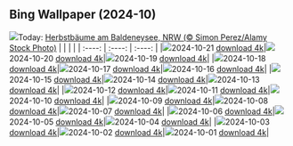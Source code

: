 ## Bing Wallpaper (2024-10)
![](https://www.bing.com/th?id=OHR.GermanyBaldeneyseeFall_DE-DE3538373815_UHD.jpg&w=1000)Today: [Herbstbäume am Baldeneysee, NRW (© Simon Perez/Alamy Stock Photo)](https://www.bing.com/th?id=OHR.GermanyBaldeneyseeFall_DE-DE3538373815_UHD.jpg&rf=LaDigue_UHD.jpg&pid=hp&w=3840&h=2160&rs=1&c=4)
|      |      |      |
| :----: | :----: | :----: |
|![](https://www.bing.com/th?id=OHR.GermanyBaldeneyseeFall_DE-DE3538373815_UHD.jpg&pid=hp&w=384&h=216&rs=1&c=4)2024-10-21 [download 4k](https://www.bing.com/th?id=OHR.GermanyBaldeneyseeFall_DE-DE3538373815_UHD.jpg&rf=LaDigue_UHD.jpg&pid=hp&w=3840&h=2160&rs=1&c=4)|![](https://www.bing.com/th?id=OHR.SmilingSloth_DE-DE3423910925_UHD.jpg&pid=hp&w=384&h=216&rs=1&c=4)2024-10-20 [download 4k](https://www.bing.com/th?id=OHR.SmilingSloth_DE-DE3423910925_UHD.jpg&rf=LaDigue_UHD.jpg&pid=hp&w=3840&h=2160&rs=1&c=4)|![](https://www.bing.com/th?id=OHR.DenderaTemple_DE-DE9209425729_UHD.jpg&pid=hp&w=384&h=216&rs=1&c=4)2024-10-19 [download 4k](https://www.bing.com/th?id=OHR.DenderaTemple_DE-DE9209425729_UHD.jpg&rf=LaDigue_UHD.jpg&pid=hp&w=3840&h=2160&rs=1&c=4)|
|![](https://www.bing.com/th?id=OHR.CentralParkAutumn_DE-DE9416328448_UHD.jpg&pid=hp&w=384&h=216&rs=1&c=4)2024-10-18 [download 4k](https://www.bing.com/th?id=OHR.CentralParkAutumn_DE-DE9416328448_UHD.jpg&rf=LaDigue_UHD.jpg&pid=hp&w=3840&h=2160&rs=1&c=4)|![](https://www.bing.com/th?id=OHR.KochiaJapan_DE-DE4546575583_UHD.jpg&pid=hp&w=384&h=216&rs=1&c=4)2024-10-17 [download 4k](https://www.bing.com/th?id=OHR.KochiaJapan_DE-DE4546575583_UHD.jpg&rf=LaDigue_UHD.jpg&pid=hp&w=3840&h=2160&rs=1&c=4)|![](https://www.bing.com/th?id=OHR.FossilsDorset_DE-DE5527314579_UHD.jpg&pid=hp&w=384&h=216&rs=1&c=4)2024-10-16 [download 4k](https://www.bing.com/th?id=OHR.FossilsDorset_DE-DE5527314579_UHD.jpg&rf=LaDigue_UHD.jpg&pid=hp&w=3840&h=2160&rs=1&c=4)|
|![](https://www.bing.com/th?id=OHR.MaraMigration_DE-DE2892375339_UHD.jpg&pid=hp&w=384&h=216&rs=1&c=4)2024-10-15 [download 4k](https://www.bing.com/th?id=OHR.MaraMigration_DE-DE2892375339_UHD.jpg&rf=LaDigue_UHD.jpg&pid=hp&w=3840&h=2160&rs=1&c=4)|![](https://www.bing.com/th?id=OHR.CocoBeach_DE-DE0655517413_UHD.jpg&pid=hp&w=384&h=216&rs=1&c=4)2024-10-14 [download 4k](https://www.bing.com/th?id=OHR.CocoBeach_DE-DE0655517413_UHD.jpg&rf=LaDigue_UHD.jpg&pid=hp&w=3840&h=2160&rs=1&c=4)|![](https://www.bing.com/th?id=OHR.AlcazarSeville_DE-DE3041524458_UHD.jpg&pid=hp&w=384&h=216&rs=1&c=4)2024-10-13 [download 4k](https://www.bing.com/th?id=OHR.AlcazarSeville_DE-DE3041524458_UHD.jpg&rf=LaDigue_UHD.jpg&pid=hp&w=3840&h=2160&rs=1&c=4)|
|![](https://www.bing.com/th?id=OHR.QuebecDuck_DE-DE2140613391_UHD.jpg&pid=hp&w=384&h=216&rs=1&c=4)2024-10-12 [download 4k](https://www.bing.com/th?id=OHR.QuebecDuck_DE-DE2140613391_UHD.jpg&rf=LaDigue_UHD.jpg&pid=hp&w=3840&h=2160&rs=1&c=4)|![](https://www.bing.com/th?id=OHR.CelticColours_DE-DE5682241306_UHD.jpg&pid=hp&w=384&h=216&rs=1&c=4)2024-10-11 [download 4k](https://www.bing.com/th?id=OHR.CelticColours_DE-DE5682241306_UHD.jpg&rf=LaDigue_UHD.jpg&pid=hp&w=3840&h=2160&rs=1&c=4)|![](https://www.bing.com/th?id=OHR.SoranoItaly_DE-DE6035116338_UHD.jpg&pid=hp&w=384&h=216&rs=1&c=4)2024-10-10 [download 4k](https://www.bing.com/th?id=OHR.SoranoItaly_DE-DE6035116338_UHD.jpg&rf=LaDigue_UHD.jpg&pid=hp&w=3840&h=2160&rs=1&c=4)|
|![](https://www.bing.com/th?id=OHR.PotsdamerPlatzBerlin_DE-DE6566333403_UHD.jpg&pid=hp&w=384&h=216&rs=1&c=4)2024-10-09 [download 4k](https://www.bing.com/th?id=OHR.PotsdamerPlatzBerlin_DE-DE6566333403_UHD.jpg&rf=LaDigue_UHD.jpg&pid=hp&w=3840&h=2160&rs=1&c=4)|![](https://www.bing.com/th?id=OHR.MototiOctopus_DE-DE2317582998_UHD.jpg&pid=hp&w=384&h=216&rs=1&c=4)2024-10-08 [download 4k](https://www.bing.com/th?id=OHR.MototiOctopus_DE-DE2317582998_UHD.jpg&rf=LaDigue_UHD.jpg&pid=hp&w=3840&h=2160&rs=1&c=4)|![](https://www.bing.com/th?id=OHR.ElbePhilharmonic_DE-DE0654455444_UHD.jpg&pid=hp&w=384&h=216&rs=1&c=4)2024-10-07 [download 4k](https://www.bing.com/th?id=OHR.ElbePhilharmonic_DE-DE0654455444_UHD.jpg&rf=LaDigue_UHD.jpg&pid=hp&w=3840&h=2160&rs=1&c=4)|
|![](https://www.bing.com/th?id=OHR.BerlinConcertHallFestivalofLights_DE-DE1090691492_UHD.jpg&pid=hp&w=384&h=216&rs=1&c=4)2024-10-06 [download 4k](https://www.bing.com/th?id=OHR.BerlinConcertHallFestivalofLights_DE-DE1090691492_UHD.jpg&rf=LaDigue_UHD.jpg&pid=hp&w=3840&h=2160&rs=1&c=4)|![](https://www.bing.com/th?id=OHR.ElephantTeacher_DE-DE8807070034_UHD.jpg&pid=hp&w=384&h=216&rs=1&c=4)2024-10-05 [download 4k](https://www.bing.com/th?id=OHR.ElephantTeacher_DE-DE8807070034_UHD.jpg&rf=LaDigue_UHD.jpg&pid=hp&w=3840&h=2160&rs=1&c=4)|![](https://www.bing.com/th?id=OHR.EuropaMoon_DE-DE7966877532_UHD.jpg&pid=hp&w=384&h=216&rs=1&c=4)2024-10-04 [download 4k](https://www.bing.com/th?id=OHR.EuropaMoon_DE-DE7966877532_UHD.jpg&rf=LaDigue_UHD.jpg&pid=hp&w=3840&h=2160&rs=1&c=4)|
|![](https://www.bing.com/th?id=OHR.BerlinWallBlueHands_DE-DE6022715375_UHD.jpg&pid=hp&w=384&h=216&rs=1&c=4)2024-10-03 [download 4k](https://www.bing.com/th?id=OHR.BerlinWallBlueHands_DE-DE6022715375_UHD.jpg&rf=LaDigue_UHD.jpg&pid=hp&w=3840&h=2160&rs=1&c=4)|![](https://www.bing.com/th?id=OHR.WindRiverAlaska_DE-DE4243955227_UHD.jpg&pid=hp&w=384&h=216&rs=1&c=4)2024-10-02 [download 4k](https://www.bing.com/th?id=OHR.WindRiverAlaska_DE-DE4243955227_UHD.jpg&rf=LaDigue_UHD.jpg&pid=hp&w=3840&h=2160&rs=1&c=4)|![](https://www.bing.com/th?id=OHR.HalfDomeYosemite_DE-DE5765529355_UHD.jpg&pid=hp&w=384&h=216&rs=1&c=4)2024-10-01 [download 4k](https://www.bing.com/th?id=OHR.HalfDomeYosemite_DE-DE5765529355_UHD.jpg&rf=LaDigue_UHD.jpg&pid=hp&w=3840&h=2160&rs=1&c=4)|
